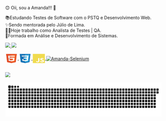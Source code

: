 😊 Oii, sou a Amanda!!! 👋
 
📚Estudando Testes de Software com o PSTQ e Desenvolvimento Web.<br>
✨Sendo mentorada pelo Júlio de Lima.<br>
👩‍💻Hoje trabalho como Analista de Testes | QA.<br>
🚀Formada em Análise e Desenvolvimento de Sistemas.<br>

 <div>
  <a href="https://github.com/AmandaLimasiva">
  <img height="160em" src="https://github-readme-stats.vercel.app/api?username=AmandaLimasiva&show_icons=true&theme=blueberry&include_all_commits=true&count_private=true"/>
  <img height="160em" src="https://github-readme-stats.vercel.app/api/top-langs/?username=AmandaLimasiva&layout=compact&langs_count=7&theme=blueberry"/>
</div>


<div style="display: inline_block">
<br>
  <img align="center" alt="Amanda-HTML" height="30" width="40" src="https://raw.githubusercontent.com/devicons/devicon/master/icons/html5/html5-original.svg">
  <img align="center" alt="Amanda-CSS" height="30" width="40"  src="https://raw.githubusercontent.com/devicons/devicon/master/icons/css3/css3-original.svg">
  <img align="center" alt="Amanda-JS" height="30" width="40"   src="https://raw.githubusercontent.com/devicons/devicon/master/icons/javascript/javascript-plain.svg"/>
  <img align="center" alt="Amanda-Selenium" height="30" width="40"   <img src="https://cdn.jsdelivr.net/gh/devicons/devicon/icons/selenium/selenium-original.svg" />
            
          
 
 ##
<div>
  <a href="https://www.linkedin.com/in/amanda-l-1390b6138/" target="_blank"><img src="https://img.shields.io/badge/-LinkedIn-%230077B5?style=for-the-badge&logo=linkedin&logoColor=white" target="_blank"></a> 
</div>

![Snake animation](https://github.com/AmandaLimasiva/AmandaLimasiva/blob/output/github-contribution-grid-snake.svg)
